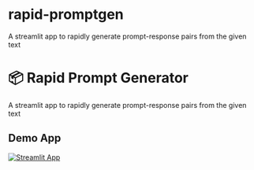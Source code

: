 # rapid-promptgen
A streamlit app to rapidly generate prompt-response pairs from the given text


# 📦 Rapid Prompt Generator 

A streamlit app to rapidly generate prompt-response pairs from the given text

## Demo App

[![Streamlit App](https://static.streamlit.io/badges/streamlit_badge_black_white.svg)](https://rapid-prompt-gen.streamlit.app/)

